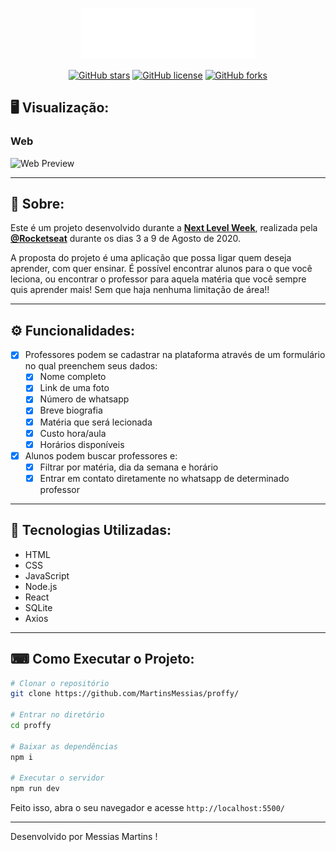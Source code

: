 <p align="center">
   <img src="./src/assets/images/logo.svg" alt="Proffy" width="280" style="background-color: #1b1f2338"/>
</p>

<div align="center">

[![GitHub stars](https://img.shields.io/github/stars/MartinsMessias/proffy)](https://github.com/MartinsMessias/proffy)<space> <space>[![GitHub license](https://img.shields.io/github/license/MartinsMessias/proffy)](https://github.com/MartinsMessias/proffy/blob/master/LICENSE)<space> <space>[![GitHub forks](https://img.shields.io/github/forks/MartinsMessias/proffy)](https://github.com/MartinsMessias/proffy/)

</div>


## 🖥 Visualização:

### Web
<p>  
  <img alt="Web Preview" title="Web-preview" src="./public/images/tela.gif" width="800px">
</p>

---

## 📖 Sobre:

Este é um projeto desenvolvido durante a **[Next Level Week](https://nextlevelweek.com/)**, realizada pela **[@Rocketseat](https://github.com/Rocketseat)** durante os dias 3 a 9 de Agosto de 2020.

A proposta do projeto é uma aplicação que possa ligar quem deseja aprender, com quer ensinar. É possível encontrar alunos para o que você leciona, ou encontrar o professor para aquela matéria que você sempre quis aprender mais! Sem que haja nenhuma limitação de área!! 

--- 

## ⚙️ Funcionalidades:

- [x] Professores podem se cadastrar na plataforma através de um formulário no qual preenchem seus dados:
  - [x] Nome completo
  - [x] Link de uma foto
  - [x] Número de whatsapp
  - [x] Breve biografia
  - [x] Matéria que será lecionada
  - [x] Custo hora/aula
  - [x] Horários disponíveis

- [x] Alunos podem buscar professores e:
  - [x] Filtrar por matéria, dia da semana e horário
  - [x] Entrar em contato diretamente no whatsapp de determinado professor

--- 

## 🚀 Tecnologias Utilizadas:

- HTML
- CSS
- JavaScript
- Node.js 
- React 
- SQLite
- Axios
--- 

## ⌨ Como Executar o Projeto:

```bash
# Clonar o repositório
git clone https://github.com/MartinsMessias/proffy/

# Entrar no diretório
cd proffy

# Baixar as dependências
npm i

# Executar o servidor
npm run dev
```

Feito isso, abra o seu navegador e acesse `http://localhost:5500/`

---


Desenvolvido por Messias Martins !
